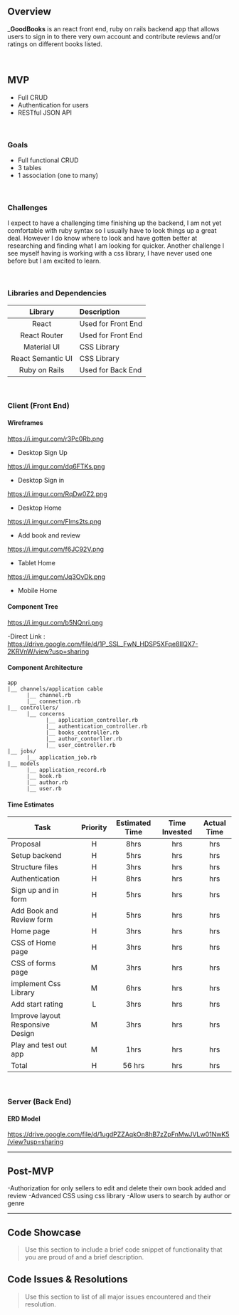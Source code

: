 
## Overview

_**GoodBooks** is an react front end, ruby on rails backend app that allows users to sign in to there very own account and contribute reviews and/or ratings on different books listed. 

<br>

## MVP

- Full CRUD 
- Authentication for users
- RESTful JSON API

<br>

### Goals

- Full functional CRUD
- 3 tables
- 1 association (one to many)


<br>

### Challenges

I expect to have a challenging time finishing up the backend, I am not yet comfortable with ruby syntax so I usually have to look things up a great deal. However I do know where to look and have gotten better at researching and finding what I am looking for quicker. Another challenge I see myself having is working with a css library, I have never used one before but I am excited to learn.

<br>


### Libraries and Dependencies


|     Library      | Description                                |
| :--------------: | :----------------------------------------- |
|      React       | Used for Front End |
|   React Router   | Used for Front End |
| Material UI | CSS Library|
| React Semantic UI | CSS Library|
|     Ruby on Rails      | Used for Back End |


<br>

### Client (Front End)

#### Wireframes

https://i.imgur.com/r3Pc0Rb.png
- Desktop Sign Up

https://i.imgur.com/dq6FTKs.png

- Desktop Sign in

https://i.imgur.com/RqDw0Z2.png

- Desktop Home 

https://i.imgur.com/Flms2ts.png

- Add book and review

https://i.imgur.com/f6JC92V.png

- Tablet Home

https://i.imgur.com/Jq3OvDk.png

- Mobile Home

#### Component Tree

https://i.imgur.com/b5NQnri.png

-Direct Link : https://drive.google.com/file/d/1P_SSL_FwN_HDSP5XFqe8IIQX7-2KRVnW/view?usp=sharing

#### Component Architecture

``` 
app
|__ channels/application cable
      |__ channel.rb
      |__ connection.rb
|__ controllers/
      |__ concerns
            |__ application_controller.rb
            |__ authentication_controller.rb
            |__ books_controller.rb
            |__ author_contorller.rb
            |__ user_controller.rb
|__ jobs/
      |__ application_job.rb
|__ models
      |__ application_record.rb
      |__ book.rb
      |__ author.rb
      |__ user.rb

```

#### Time Estimates


| Task                | Priority | Estimated Time | Time Invested | Actual Time |
| ------------------- | :------: | :------------: | :-----------: | :---------: |
| Proposal | H | 8hrs| hrs | hrs |
| Setup backend| H | 5hrs| hrs | hrs |
| Structure files | H | 3hrs| hrs | hrs |
| Authentication| H | 8hrs| hrs | hrs |
| Sign up and in form | H | 5hrs| hrs | hrs |
| Add Book and Review form | H | 5hrs| hrs | hrs |
| Home page | H | 3hrs| hrs | hrs |
| CSS of Home page | H | 3hrs|  hrs | hrs |
| CSS of forms page | M | 3hrs| hrs | hrs |
| implement Css Library | M | 6hrs| hrs | hrs |
| Add start rating| L | 3hrs| hrs | hrs |
| Improve layout Responsive Design | M | 3hrs| hrs | hrs|
| Play and test out app | M | 1hrs| hrs | hrs |
| Total | H | 56 hrs| hrs | hrs |



<br>

### Server (Back End)

#### ERD Model

https://drive.google.com/file/d/1ugdPZZAqkOn8hB7zZpFnMwJVLw01NwK5/view?usp=sharing
<br>

***

## Post-MVP

-Authorization for only sellers to edit and delete their own book added and review
-Advanced CSS using css library
-Allow users to search by author or genre
***

## Code Showcase

> Use this section to include a brief code snippet of functionality that you are proud of and a brief description.

## Code Issues & Resolutions

> Use this section to list of all major issues encountered and their resolution.
